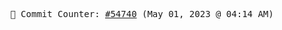 <p align="center">
    <samp>
        📮 Commit Counter: <a href="https://github.com/Javascript-void0/Javascript-void0/commits/main">#54740</a> (May 01, 2023 @ 04:14 AM)
    </samp>
</p>